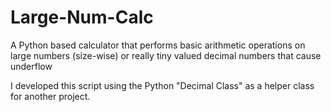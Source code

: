 # Large-Num-Calc
A Python based calculator that performs basic arithmetic operations on 
large numbers (size-wise) or really tiny valued decimal numbers that cause underflow


I developed this script using the Python "Decimal Class" as a helper class for another project. 
